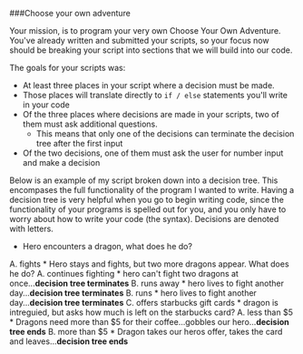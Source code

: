 ###Choose your own adventure

Your mission, is to program your very own Choose Your Own Adventure.  You've already written and submitted your scripts, 
 so your focus now should be breaking your script into sections that we will build into our code. 
 
 The goals for your scripts was:
 
* At least three places in your script where a decision must be made.
* Those places will translate directly to `if / else` statements you'll write in your code
* Of the three places where decisions are made in your scripts, two of them must ask additional questions. 
    * This means that only one of the decisions can terminate the decision tree after the first input
* Of the two decisions, one of them must ask the user for number input and make a decision 

Below is an example of my script broken down into a decision tree.  This encompases the full functionality 
of the program I wanted to write.  Having a decision tree is very helpful when you go to begin writing code, since 
 the functionality of your programs is spelled out for you, and you only have to worry about how to write your code 
 (the syntax).  Decisions are denoted with letters.  

* Hero encounters a dragon, what does he do?

A. fights
    * Hero stays and fights, but two more dragons appear.  What does he do?
        A. continues fighting
            * hero can't fight two dragons at once...**decision tree terminates**
        B. runs away
            * hero lives to fight another day...**decision tree terminates**
B. runs
    * hero lives to fight another day...**decision tree terminates**
C. offers starbucks gift cards
    * dragon is intreguied, but asks how much is left on the starbucks card?
        A. less than $5
            * Dragons need more than $5 for their coffee...gobbles our hero...**decision tree ends**
        B. more than $5
            * Dragon takes our heros offer, takes the card and leaves...**decision tree ends**
